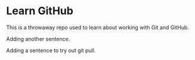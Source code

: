 # Learn GitHub

This is a throwaway repo used to learn about working with Git and GitHub.

Adding another sentence.

Adding a sentence to try out git pull.
